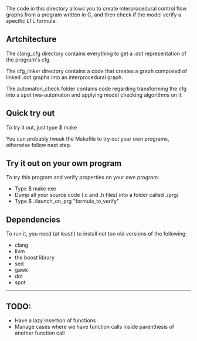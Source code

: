 The code in this directory allows you to create interprocedural control flow graphs from
a program written in C, and then check if the model verify a specific LTL formula.

## Artchitecture

The clang_cfg directory contains everything to get a .dot representation of the
program's cfg.

The cfg_linker directory contains a code that creates a graph composed of
linked .dot graphs into an interprocedural graph.

The automaton_check folder contains code regarding transforming the cfg into
a spot twa-automaton and applying model checking algorithms on it.

## Quick try out

To try it out, just type
$ make

You can probably tweak the Makefile to try out your own programs, otherwise follow next step.

## Try it out on your own program

To try this program and verify properties on your own program:
- Type $ make exe
- Dump all your source code (.c and .h files) into a folder called ./prg/
- Type $ ./launch_on_prg "formula_to_verify"

## Dependencies

To run it, you need (at least!) to install not too old versions of the following:
- clang
- llvm
- the boost library
- sed
- gawk
- dot
- spot

- - - - - - - - - - -

## TODO:
- Have a lazy insertion of functions
- Manage cases where we have function calls inside parenthesis of another function call
